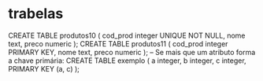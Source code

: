 # trabelas
CREATE TABLE produtos10 (
cod_prod integer UNIQUE NOT NULL,
nome text,
preco numeric
);
CREATE TABLE produtos11 (
cod_prod integer PRIMARY KEY,
nome text,
preco numeric
);
– Se mais que um atributo forma a chave primária:
CREATE TABLE exemplo (
a integer,
b integer,
c integer,
PRIMARY KEY (a, c)
);

